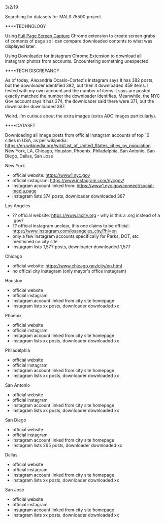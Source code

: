 3/2/19

Searching for datasets for MALS 75500 project.


****TECHNOLOGY

Using [Full Page Screen Capture](https://chrome.google.com/webstore/detail/full-page-screen-capture/fdpohaocaechififmbbbbbknoalclacl/related?hl=en) Chrome extension to create screen grabs of contents of page so I can compare downloaded contents to what was displayed later.

Using [Downloader for Instagram](https://chrome.google.com/webstore/detail/downloader-for-instagram/olkpikmlhoaojbbmmpejnimiglejmboe/related) Chrome Extension to download all instagram photos from accounts. Encountering something unexpected.

****TECH DISCREPANCY

As of today, Alexandria Ocasio-Cortez's instagram says it has 382 posts, but the downloader identified 382, but then it downloaded 459 items. I tested with my own account and the number of items it says are posted exactly matched the number the downloader identifies. Meanwhile, the NYC Gov account says it has 374, the downloader said there were 371, but the downloader downloaded 387.

Weird. I'm curious about the extra images (extra AOC images particularly). 


****DATASET

Downloading all image posts from official Instagram accounts of top 10 cities in USA, as per wikipedia:
https://en.wikipedia.org/wiki/List_of_United_States_cities_by_population
New York, LA, Chicago, Houston, Phoenix, Philadelphia, San Antonio, San Diego, Dallas, San Jose


New York
- official website: https://www1.nyc.gov
- official instagram: https://www.instagram.com/nycgov/
- instagram account linked from: https://www1.nyc.gov/connect/social-media.page
- instagram lists 374 posts, downloader downloaded 387

Los Angeles
- ?? official website: https://www.lacity.org - why is this a .org instead of a .gov?
- ?? official instagram unclear, this one claims to be official: https://www.instagram.com/losangeles_city/?hl=en
- only a few instagram accounts specifically for Parks, DOT, etc mentioned on city site
- instagram lists 1,577 posts, downloader downloaded 1,577

Chicago
- official website: https://www.chicago.gov/city/en.html
- no offical city instagram (only mayor's office instagram)

Houston
- official website
- official instagram
- instagram account linked from city site homepage
- instagram lists xx posts, downloader downloaded xx

Phoenix
- official website
- official instagram
- instagram account linked from city site homepage
- instagram lists xx posts, downloader downloaded xx

Philadelphia
- official website
- official instagram
- instagram account linked from city site homepage
- instagram lists xx posts, downloader downloaded xx

San Antonio
- official website
- official instagram
- instagram account linked from city site homepage
- instagram lists xx posts, downloader downloaded xx

San Diego
- official website
- official instagram
- instagram account linked from city site homepage
- instagram lists 265 posts, downloader downloaded xx

Dallas
- official website
- official instagram
- instagram account linked from city site homepage
- instagram lists xx posts, downloader downloaded xx

San Jose
- official website
- official instagram
- instagram account linked from city site homepage
- instagram lists xx posts, downloader downloaded xx
